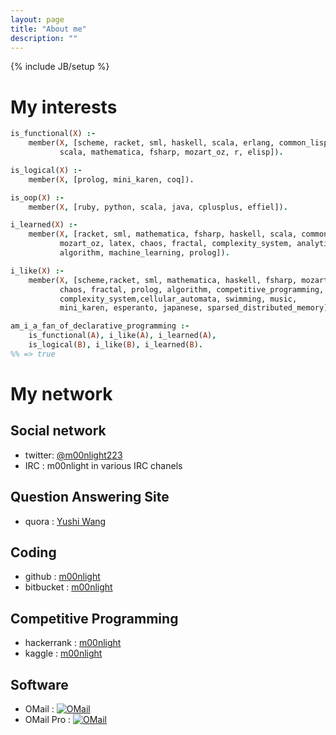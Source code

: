 ```yaml
---
layout: page
title: "About me"
description: ""
---
```

{% include JB/setup %}


# My interests

```prolog
is_functional(X) :-
    member(X, [scheme, racket, sml, haskell, scala, erlang, common_lisp,
           scala, mathematica, fsharp, mozart_oz, r, elisp]).

is_logical(X) :-
    member(X, [prolog, mini_karen, coq]).

is_oop(X) :-
    member(X, [ruby, python, scala, java, cplusplus, effiel]).

i_learned(X) :-
    member(X, [racket, sml, mathematica, fsharp, haskell, scala, common_lisp,
           mozart_oz, latex, chaos, fractal, complexity_system, analytics,
           algorithm, machine_learning, prolog]).

i_like(X) :-
    member(X, [scheme,racket, sml, mathematica, haskell, fsharp, mozart_oz,
           chaos, fractal, prolog, algorithm, competitive_programming,
           complexity_system,cellular_automata, swimming, music,
           mini_karen, esperanto, japanese, sparsed_distributed_memory]).

am_i_a_fan_of_declarative_programming :-
    is_functional(A), i_like(A), i_learned(A),
    is_logical(B), i_like(B), i_learned(B).
%% => true
```

# My network

## Social network
+ twitter: [@m00nlight223](http://www.twitter.com/m00nlight223)
+ IRC : m00nlight in various IRC chanels

## Question Answering Site
+ quora : [Yushi Wang](https://www.quora.com/Yushi-Wang-1)


## Coding
+ github : [m00nlight](https://github.com/m00nlight)
+ bitbucket : [m00nlight](https://bitbucket.org/m00nlight/)

## Competitive Programming
+ hackerrank : [m00nlight](https://www.hackerrank.com/m00nlight)
+ kaggle : [m00nlight](https://www.kaggle.com/m00nlight)

## Software
+ OMail : [![OMail]({{site.url}}/assets/images/badge_googleplay.png)](https://play.google.com/store/apps/details?id=com.m00nlight.omail)
+ OMail Pro : [![OMail]({{site.url}}/assets/images/badge_googleplay.png)](https://play.google.com/store/apps/details?id=com.m00nlight.omail_pro)
